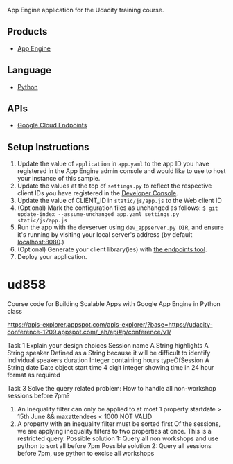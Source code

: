 App Engine application for the Udacity training course.

## Products
- [App Engine][1]

## Language
- [Python][2]

## APIs
- [Google Cloud Endpoints][3]

## Setup Instructions
1. Update the value of `application` in `app.yaml` to the app ID you
   have registered in the App Engine admin console and would like to use to host
   your instance of this sample.
1. Update the values at the top of `settings.py` to
   reflect the respective client IDs you have registered in the
   [Developer Console][4].
1. Update the value of CLIENT_ID in `static/js/app.js` to the Web client ID
1. (Optional) Mark the configuration files as unchanged as follows:
   `$ git update-index --assume-unchanged app.yaml settings.py static/js/app.js`
1. Run the app with the devserver using `dev_appserver.py DIR`, and ensure it's running by visiting your local server's address (by default [localhost:8080][5].)
1. (Optional) Generate your client library(ies) with [the endpoints tool][6].
1. Deploy your application.


[1]: https://developers.google.com/appengine
[2]: http://python.org
[3]: https://developers.google.com/appengine/docs/python/endpoints/
[4]: https://console.developers.google.com/
[5]: https://localhost:8080/
[6]: https://developers.google.com/appengine/docs/python/endpoints/endpoints_tool

ud858
=====

Course code for Building Scalable Apps with Google App Engine in Python class

https://apis-explorer.appspot.com/apis-explorer/?base=https://udacity-conference-1209.appspot.com/_ah/api#p/conference/v1/

Task 1 Explain your design choices
Session name           A String
highlights             A String
speaker                Defined as a String because it will be difficult to identify individual speakers
duration              Integer containing hours
typeOfSession          A String
date                   Date object
start time             4 digit integer showing time in 24 hour format as required


Task 3 Solve the query related problem:
How to handle all non-workshop sessions before 7pm? 
1. An Inequality filter can only be applied to at most 1 property
startdate > 15th June && maxattendees < 1000 NOT VALID
2. A property with an inequality filter must be sorted first
Of the sessions, we are applying inequality filters to two properties at once. This is a restricted query.
Possible solution 1:
Query all non workshops and use python to sort all before 7pm
Possible solution 2:
Query all sessions before 7pm, use python to excise all workshops